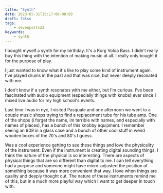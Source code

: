 ```yaml
---
title: "Synth"
date: 2023-05-31T15:17:00-08:00
draft: false
tags:
    - sevenposts23
keywords:
    - synth
---
```


I bought myself a synth for my birthday. It's a Korg Volca Bass. I didn't really buy this thing with the intention of making music at all. I really only bought it for the purpose of play.

I just wanted to know what it's like to play some kind of instrument again. I've played drums in the past and that was nice, but never deeply resonated with me.

I don't know if a synth resonates with me either, but I'm curious. I've been fascinated with audio equipment (especially things with knobs) ever since I mixed live audio for my high school's events. 

Last time I was in nyc, I visited Pasquale and one afternoon we went to a couple music shops trying to find a replacement tube for his tube amp. One of the shops (i forget the name, im terrible with names, and especially with names of places), has a bunch of this knobby equipment. I remember seeing an 909 in a glass case and a bunch of other cool stuff in weird wooden boxes of the 70's and 80's I guess. 

Was a cool experience getting to see these things and love the physicality of the instrument. Even if the instrument is creating digital sounding things, I think the nature of the physical is so interesting. There are aspects of physical things that are so different than digital to me. I can tell everything had a purpose and someone might have micro-adjusted the position of something because it was more convenient that way. I love when things are quality and deeply thought out. The nature of these instruments remind me of this, but in a much more playful way which I want to get deeper in touch with.